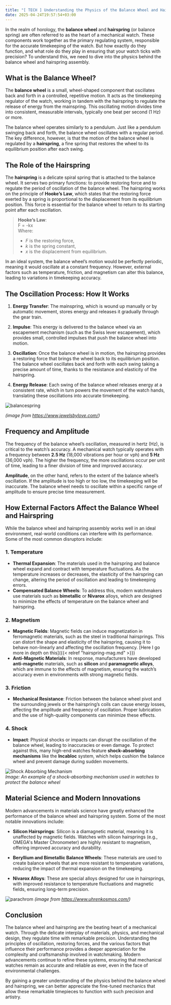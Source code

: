 ```yaml
---
title: "[ TECH ] Understanding the Physics of the Balance Wheel and Hairspring"
date: 2025-04-24T19:57:54+03:00
---
```


In the realm of horology, the **balance wheel** and **hairspring** (or balance spring) are often referred to as the heart of a mechanical watch. These components work together as the primary regulating system, responsible for the accurate timekeeping of the watch. But how exactly do they function, and what role do they play in ensuring that your watch ticks with precision? To understand this, we need to dive into the physics behind the balance wheel and hairspring assembly.

## What is the Balance Wheel?

The **balance wheel** is a small, wheel-shaped component that oscillates back and forth in a controlled, repetitive motion. It acts as the timekeeping regulator of the watch, working in tandem with the hairspring to regulate the release of energy from the mainspring. This oscillating motion divides time into consistent, measurable intervals, typically one beat per second (1 Hz) or more.

The balance wheel operates similarly to a pendulum. Just like a pendulum swinging back and forth, the balance wheel oscillates with a regular period. The key difference, however, is that the motion of the balance wheel is regulated by a **hairspring**, a fine spring that restores the wheel to its equilibrium position after each swing.

## The Role of the Hairspring

The **hairspring** is a delicate spiral spring that is attached to the balance wheel. It serves two primary functions: to provide restoring force and to regulate the period of oscillation of the balance wheel. The hairspring works on the principle of **Hooke’s Law**, which states that the restoring force exerted by a spring is proportional to the displacement from its equilibrium position. This force is essential for the balance wheel to return to its starting point after each oscillation.

> **Hooke’s Law**:  
> F = -kx  
> Where:
> - *F* is the restoring force,  
> - *k* is the spring constant,  
> - *x* is the displacement from equilibrium.

In an ideal system, the balance wheel’s motion would be perfectly periodic, meaning it would oscillate at a constant frequency. However, external factors such as temperature, friction, and magnetism can alter this balance, leading to variations in timekeeping accuracy.

## The Oscillation Process: How It Works

1. **Energy Transfer**: The mainspring, which is wound up manually or by automatic movement, stores energy and releases it gradually through the gear train.
   
2. **Impulse**: This energy is delivered to the balance wheel via an escapement mechanism (such as the Swiss lever escapement), which provides small, controlled impulses that push the balance wheel into motion.

3. **Oscillation**: Once the balance wheel is in motion, the hairspring provides a restoring force that brings the wheel back to its equilibrium position. The balance wheel oscillates back and forth with each swing taking a precise amount of time, thanks to the resistance and elasticity of the hairspring.

4. **Energy Release**: Each swing of the balance wheel releases energy at a consistent rate, which in turn powers the movement of the watch hands, translating these oscillations into accurate timekeeping.

![balancespring](/img/balancespring.jpg)

*(image from https://www.jewelsbylove.com/)*

## Frequency and Amplitude

The frequency of the balance wheel’s oscillation, measured in hertz (Hz), is critical to the watch’s accuracy. A mechanical watch typically operates with a frequency between **2.5 Hz** (18,000 vibrations per hour or vph) and **5 Hz** (36,000 vph). The higher the frequency, the more oscillations occur per unit of time, leading to a finer division of time and improved accuracy.

**Amplitude**, on the other hand, refers to the extent of the balance wheel’s oscillation. If the amplitude is too high or too low, the timekeeping will be inaccurate. The balance wheel needs to oscillate within a specific range of amplitude to ensure precise time measurement.

## How External Factors Affect the Balance Wheel and Hairspring

While the balance wheel and hairspring assembly works well in an ideal environment, real-world conditions can interfere with its performance. Some of the most common disruptors include:

### 1. **Temperature**
   - **Thermal Expansion**: The materials used in the hairspring and balance wheel expand and contract with temperature fluctuations. As the temperature increases or decreases, the elasticity of the hairspring can change, altering the period of oscillation and leading to timekeeping errors.
   - **Compensated Balance Wheels**: To address this, modern watchmakers use materials such as **bimetallic** or **Nivarox** alloys, which are designed to minimize the effects of temperature on the balance wheel and hairspring.

### 2. **Magnetism**
   - **Magnetic Fields**: Magnetic fields can induce magnetization in ferromagnetic materials, such as the steel in traditional hairsprings. This can distort the shape and elasticity of the hairspring, causing it to behave non-linearly and affecting the oscillation frequency.
[Here I go more in depth on this]({{< relref "hairspring-mag.md" >}})
   - **Anti-Magnetic Materials**: In response, manufacturers have developed **anti-magnetic** materials, such as **silicon** and **paramagnetic alloys**, which are immune to the effects of magnetism, ensuring the watch’s accuracy even in environments with strong magnetic fields.

### 3. **Friction**
   - **Mechanical Resistance**: Friction between the balance wheel pivot and the surrounding jewels or the hairspring’s coils can cause energy losses, affecting the amplitude and frequency of oscillation. Proper lubrication and the use of high-quality components can minimize these effects.

### 4. **Shock**
   - **Impact**: Physical shocks or impacts can disrupt the oscillation of the balance wheel, leading to inaccuracies or even damage. To protect against this, many high-end watches feature **shock-absorbing mechanisms** like the **Incabloc** system, which helps cushion the balance wheel and prevent damage during sudden movements.

![Shock Absorbing Mechanism](/img/Incabloc.webp)  
*Image: An example of a shock-absorbing mechanism used in watches to protect the balance wheel*

## Material Science and Modern Innovations

Modern advancements in materials science have greatly enhanced the performance of the balance wheel and hairspring system. Some of the most notable innovations include:

- **Silicon Hairsprings**: Silicon is a diamagnetic material, meaning it is unaffected by magnetic fields. Watches with silicon hairsprings (e.g., OMEGA's Master Chronometer) are highly resistant to magnetism, offering improved accuracy and durability.
  
- **Beryllium and Bimetallic Balance Wheels**: These materials are used to create balance wheels that are more resistant to temperature variations, reducing the impact of thermal expansion on the timekeeping.

- **Nivarox Alloys**: These are special alloys designed for use in hairsprings, with improved resistance to temperature fluctuations and magnetic fields, ensuring long-term precision.

![parachrom](/img/rolex-parachrom.webp)
*(image from https://www.uhrenkosmos.com/)*

## Conclusion

The balance wheel and hairspring are the beating heart of a mechanical watch. Through the delicate interplay of materials, physics, and mechanical design, they regulate time with remarkable precision. Understanding the principles of oscillation, restoring forces, and the various factors that influence their performance provides a deeper appreciation for the complexity and craftsmanship involved in watchmaking. Modern advancements continue to refine these systems, ensuring that mechanical watches remain as accurate and reliable as ever, even in the face of environmental challenges. 

By gaining a greater understanding of the physics behind the balance wheel and hairspring, we can better appreciate the fine-tuned mechanics that allow these remarkable timepieces to function with such precision and artistry.

